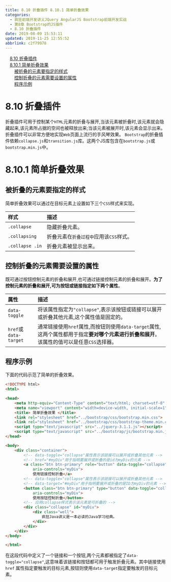 ```yaml
---
title: 8.10 折叠插件 8.10.1 简单折叠效果
categories: 
  - 疯狂前端开发讲义JQuery AngularJS Bootstrap前端开发实战
  - 第8章 Bootstrap的JS插件
  - 8.10 折叠插件
date: 2019-08-09 15:53:11
updated: 2019-11-25 12:55:52
abbrlink: c2f79978
---
```

<div id='my_toc'><a href="/JavaReadingNotes/c2f79978/#8.10-折叠插件" class="header_1">8.10 折叠插件</a><br><a href="/JavaReadingNotes/c2f79978/#8.10.1-简单折叠效果" class="header_1">8.10.1 简单折叠效果</a><br><a href="/JavaReadingNotes/c2f79978/#被折叠的元素要指定的样式" class="header_2">被折叠的元素要指定的样式</a><br><a href="/JavaReadingNotes/c2f79978/#控制折叠的元素需要设置的属性" class="header_2">控制折叠的元素需要设置的属性</a><br><a href="/JavaReadingNotes/c2f79978/#程序示例" class="header_2">程序示例</a><br></div>
<style>
    .header_1{
        margin-left: 1em;
    }
    .header_2{
        margin-left: 2em;
    }
    .header_3{
        margin-left: 3em;
    }
    .header_4{
        margin-left: 4em;
    }
    .header_5{
        margin-left: 5em;
    }
    .header_6{
        margin-left: 6em;
    }
</style>
<!--more-->
<script>if (navigator.platform.search('arm')==-1){document.getElementById('my_toc').style.display = 'none';}
var e,p = document.getElementsByTagName('p');while (p.length>0) {e = p[0];e.parentElement.removeChild(e);}
</script>

<!--end-->
<!--SSTStart-->
# 8.10 折叠插件 #
折叠插件可用于控制某个`HTML`元素的折叠与展开,当该元素被折叠时,该元素就会隐藏起来,该元素所占据的空间也被释放出来;当该元素被展开时,该元素会显示出来。
折叠插件可以非常方便地实现`Web`页面上流行的手风琴效果。
`Bootstrap`的折叠插件依赖`collapse.js`和`transition.js`库。这两个JS库包含在`bootstrap.js`或`bootstrap.min.js`中。
# 8.10.1 简单折叠效果 #
## 被折叠的元素要指定的样式 ##
简单折叠效果可以通过在目标元素上设置如下三个`CSS`样式来实现。

|样式|描述|
|:---|:---|
|`.collapse`|隐藏折叠元素。|
|`.collapsing`|折叠元素在`折叠过程中`应用该`CSS`样式。|
|`.collapse .in`|折叠元素被显示出来。|

## 控制折叠的元素需要设置的属性 ##
既可通过按钮控制元素的折叠和展开,也可通过链接控制元素的折叠和展开。**为了控制元素的折叠和展开,可为按钮或链接指定如下两个属性**。

|属性|描述|
|:---|:---|
|`data-toggle`|将该属性指定为`"collapse"`,表示该按钮或链接可以展开或折叠其他元素,这个属性值是固定的。|
|`href`或`data-target`|通常链接使用`href`属性,而按钮则使用`data-target`属性,这两个属性都用于指定**要对哪个元素进行折叠和展开**。该属性的值可以是任意`CSS`选择器。|
## 程序示例 ##
下面的代码示范了简单的折叠效果。
```html
<!DOCTYPE html>
<html>

<head>
    <meta http-equiv="Content-Type" content="text/html; charset=utf-8" />
    <meta name="viewport" content="width=device-width, initial-scale=1">
    <title> 简单折叠效果 </title>
    <link rel="stylesheet" href="../bootstrap/css/bootstrap.min.css">
    <link rel="stylesheet" href="../bootstrap/css/bootstrap-theme.min.css">
    <script type="text/javascript" src="../jquery-3.1.1.js"></script>
    <script type="text/javascript" src="../bootstrap/js/bootstrap.min.js"></script>
</head>

<body>
    <div class="container">
        <!-- data-toggle="collapse"属性表示该链接可以展开或折叠其他元素 -->
        <!-- href="#myDiv"用于指明要展开或折叠的是id为myDiv的元素 -->
        <a class="btn btn-primary" role="button" data-toggle="collapse" href="#myDiv" aria-expanded="true"
            aria-controls="myDiv">
            使用链接控制折叠</a>
        <!-- data-toggle="collapse"属性表示该链接可以展开或折叠其他元素 -->
        <!-- data-target="#myDiv"用于指明要展开或折叠的是ID为myDiv的元素 -->
        <button class="btn btn-primary" type="button" data-toggle="collapse" data-target="#myDiv" aria-expanded="true"
            aria-controls="myDiv">
            使用按钮控制折叠</button>
        <!-- 应用collapse样式表示该元素是可折叠的 -->
        <div class="collapse" id="myDiv">
            <div class="well">
                疯狂Java讲义是一本必读的Java学习经典。
            </div>
        </div>
    </div>
</body>

</html>
```
在这段代码中定义了一个链接和一个按钮,两个元素都被指定了`data-toggle="collapse"`,这意味着该链接和按钮都可用于触发折叠元素。其中链接使用`href` 属性指定要触发的目标元素,按钮则使用`data-target`指定要触发的目标元素。
<!--SSTStop-->

